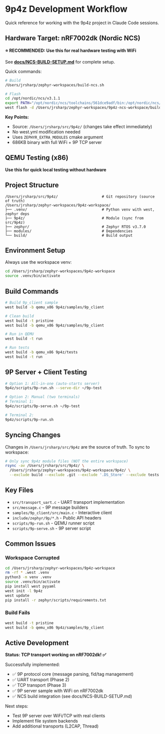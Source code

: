 # 9p4z Development Workflow

Quick reference for working with the 9p4z project in Claude Code sessions.

## Hardware Target: nRF7002dk (Nordic NCS)

**⭐ RECOMMENDED: Use this for real hardware testing with WiFi**

See **[docs/NCS-BUILD-SETUP.md](docs/NCS-BUILD-SETUP.md)** for complete setup.

Quick commands:
```bash
# Build
/Users/jrsharp/zephyr-workspaces/build-ncs.sh

# Flash
cd /opt/nordic/ncs/v3.1.1
export PATH="/opt/nordic/ncs/toolchains/561dce9adf/bin:/opt/nordic/ncs/toolchains/561dce9adf/nrfutil/bin:$PATH"
west flash -d /Users/jrsharp/zephyr-workspaces/9p4z-ncs-workspace/build/9p_server_tcp/9p_server_tcp --runner jlink
```

**Key Points:**
- Source: `/Users/jrsharp/src/9p4z/` (changes take effect immediately)
- No west.yml modification needed
- Uses `ZEPHYR_EXTRA_MODULES` cmake argument
- 686KB binary with full WiFi + 9P TCP server

## QEMU Testing (x86)

**Use this for quick local testing without hardware**

## Project Structure

```
/Users/jrsharp/src/9p4z/                    # Git repository (source of truth)
/Users/jrsharp/zephyr-workspaces/9p4z-workspace/
├── .venv/                                  # Python venv with west, zephyr deps
├── 9p4z/                                   # Module (sync from src/9p4z)
├── zephyr/                                 # Zephyr RTOS v3.7.0
├── modules/                                # Dependencies
└── build/                                  # Build output
```

## Environment Setup

Always use the workspace venv:
```bash
cd /Users/jrsharp/zephyr-workspaces/9p4z-workspace
source .venv/bin/activate
```

## Build Commands

```bash
# Build 9p_client sample
west build -b qemu_x86 9p4z/samples/9p_client

# Clean build
west build -t pristine
west build -b qemu_x86 9p4z/samples/9p_client

# Run in QEMU
west build -t run

# Run tests
west build -b qemu_x86 9p4z/tests
west build -t run
```

## 9P Server + Client Testing

```bash
# Option 1: All-in-one (auto-starts server)
9p4z/scripts/9p-run.sh --serve-dir ~/9p-test

# Option 2: Manual (two terminals)
# Terminal 1:
9p4z/scripts/9p-serve.sh ~/9p-test

# Terminal 2:
9p4z/scripts/9p-run.sh
```

## Syncing Changes

Changes in `/Users/jrsharp/src/9p4z` are the source of truth.
To sync to workspace:

```bash
# Only sync 9p4z module files (NOT the entire workspace)
rsync -av /Users/jrsharp/src/9p4z/ \
  /Users/jrsharp/zephyr-workspaces/9p4z-workspace/9p4z/ \
  --exclude build --exclude .git --exclude '.DS_Store' --exclude tests
```

## Key Files

- `src/transport_uart.c` - UART transport implementation
- `src/message.c` - 9P message builders
- `samples/9p_client/src/main.c` - Interactive client
- `include/zephyr/9p/*.h` - Public API headers
- `scripts/9p-run.sh` - QEMU runner script
- `scripts/9p-serve.sh` - 9P server script

## Common Issues

### Workspace Corrupted
```bash
cd /Users/jrsharp/zephyr-workspaces/9p4z-workspace
rm -rf * .west .venv
python3 -m venv .venv
source .venv/bin/activate
pip install west pyyaml
west init -l 9p4z
west update
pip install -r zephyr/scripts/requirements.txt
```

### Build Fails
```bash
west build -t pristine
west build -b qemu_x86 9p4z/samples/9p_client
```

## Active Development

**Status: TCP transport working on nRF7002dk! ✅**

Successfully implemented:
- ✅ 9P protocol core (message parsing, fid/tag management)
- ✅ UART transport (Phase 2)
- ✅ TCP transport (Phase 3)
- ✅ 9P server sample with WiFi on nRF7002dk
- ✅ NCS build integration (see docs/NCS-BUILD-SETUP.md)

Next steps:
- Test 9P server over WiFi/TCP with real clients
- Implement file system backends
- Add additional transports (L2CAP, Thread)
